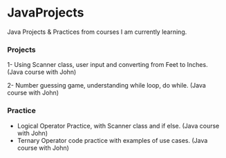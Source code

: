 # JavaProjects
Java Projects & Practices from courses I am currently learning.
 
### Projects

1- Using Scanner class, user input and converting from Feet to Inches. (Java course with John)

2- Number guessing game, understanding while loop, do while. (Java course with John)

### Practice
- Logical Operator Practice, with Scanner class and if else. (Java course with John)
- Ternary Operator code practice with examples of use cases. (Java course with John)
